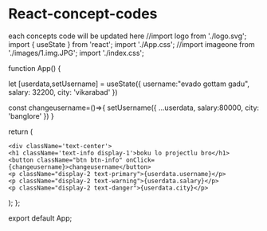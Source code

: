 # React-concept-codes
each concepts code will be updated here
//import logo from './logo.svg';
import { useState } from 'react';
import './App.css';
//import imageone from './images/1.img.JPG';
import './index.css'; 

function App() {

let [userdata,setUsername] = useState({
  username:"evado gottam gadu",
  salary: 32200,
  city: 'vikarabad'
})

const changeusername=()=>{
  setUsername({
    ...userdata,
    salary:80000,
    city: 'banglore'
  })
}


  return (

    <div className='text-center'>
    <h1 className='text-info display-1'>boku lo projectlu bro</h1>
    <button className="btn btn-info" onClick={changeusername}>changeusername</button>
    <p className="display-2 text-primary">{userdata.username}</p>
    <p className="display-2 text-warning">{userdata.salary}</p>
    <p className="display-2 text-danger">{userdata.city}</p>
  </div>  
);
};
 


export default App;
